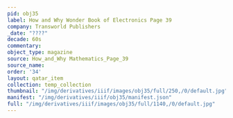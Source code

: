 ```yaml
---
pid: obj35
label: How and Why Wonder Book of Electronics Page 39
company: Transworld Publishers
_date: "????"
decade: 60s
commentary: 
object_type: magazine
source: How_and_Why Mathematics_Page_39
source_name: 
order: '34'
layout: qatar_item
collection: temp_collection
thumbnail: "/img/derivatives/iiif/images/obj35/full/250,/0/default.jpg"
manifest: "/img/derivatives/iiif/obj35/manifest.json"
full: "/img/derivatives/iiif/images/obj35/full/1140,/0/default.jpg"
---
```

